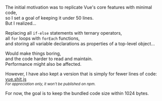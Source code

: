 
   
The initial motivation was to replicate Vue's core features with minimal code,   
so I set a goal of keeping it under 50 lines.   
But I realized...   
   
Replacing all `if-else` statements with ternary operators,   
all `for` loops with `forEach` functions,   
and storing all variable declarations as properties of a top-level object...   
   
Would make things boring,   
and the code harder to read and maintain.   
Performance might also be affected.   
   
However, I have also kept a version that is simply for fewer lines of code: [vue.shit.js](./vue.shit.js)   
*<small>For appreciation only, it won't be published on npm.</small>*   
   
For now, the goal is to keep the bundled code size within 1024 bytes.   
